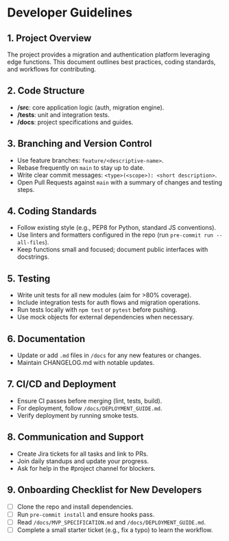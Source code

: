  # Developer Guidelines

 ## 1. Project Overview
 The project provides a migration and authentication platform leveraging edge functions. This document outlines best practices, coding standards, and workflows for contributing.

 ## 2. Code Structure
 - **/src**: core application logic (auth, migration engine).
 - **/tests**: unit and integration tests.
 - **/docs**: project specifications and guides.

 ## 3. Branching and Version Control
 - Use feature branches: `feature/<descriptive-name>`.
 - Rebase frequently on `main` to stay up to date.
 - Write clear commit messages: `<type>(<scope>): <short description>`.
 - Open Pull Requests against `main` with a summary of changes and testing steps.

 ## 4. Coding Standards
 - Follow existing style (e.g., PEP8 for Python, standard JS conventions).
 - Use linters and formatters configured in the repo (run `pre-commit run --all-files`).
 - Keep functions small and focused; document public interfaces with docstrings.

 ## 5. Testing
 - Write unit tests for all new modules (aim for >80% coverage).
 - Include integration tests for auth flows and migration operations.
 - Run tests locally with `npm test` or `pytest` before pushing.
 - Use mock objects for external dependencies when necessary.

 ## 6. Documentation
 - Update or add `.md` files in `/docs` for any new features or changes.
 - Maintain CHANGELOG.md with notable updates.

 ## 7. CI/CD and Deployment
 - Ensure CI passes before merging (lint, tests, build).
 - For deployment, follow `/docs/DEPLOYMENT_GUIDE.md`.
 - Verify deployment by running smoke tests.

 ## 8. Communication and Support
 - Create Jira tickets for all tasks and link to PRs.
 - Join daily standups and update your progress.
 - Ask for help in the #project channel for blockers.

 ## 9. Onboarding Checklist for New Developers
 - [ ] Clone the repo and install dependencies.
 - [ ] Run `pre-commit install` and ensure hooks pass.
 - [ ] Read `/docs/MVP_SPECIFICATION.md` and `/docs/DEPLOYMENT_GUIDE.md`.
 - [ ] Complete a small starter ticket (e.g., fix a typo) to learn the workflow.

